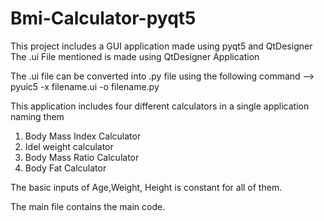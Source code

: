 # Bmi-Calculator-pyqt5
This project includes a GUI application made using pyqt5 and QtDesigner
The .ui File mentioned is made using QtDesigner Application

The .ui file can be converted into .py file using the following command
--> pyuic5 -x filename.ui -o filename.py

This application includes four different calculators in a single application naming them 
1. Body Mass Index Calculator
2. Idel weight calculator
3. Body Mass Ratio Calculator
4. Body Fat Calculator

The basic inputs of Age,Weight, Height is constant for all of them.

The main file contains the main code.
